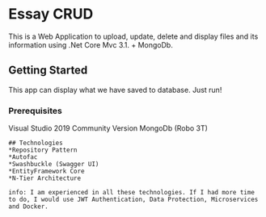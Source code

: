 # Essay CRUD

This is a Web Application to upload, update, delete and display files and its information using .Net Core Mvc 3.1. + MongoDb.

## Getting Started

This app can display what we have saved to database. Just run!

### Prerequisites

Visual Studio 2019 Community Version
MongoDb (Robo 3T)

```
## Technologies
*Repository Pattern
*Autofac
*Swashbuckle (Swagger UI)
*EntityFramework Core
*N-Tier Architecture

info: I am experienced in all these technologies. If I had more time to do, I would use JWT Authentication, Data Protection, Microservices and Docker.
